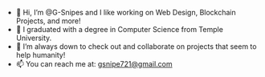 - 👋 Hi, I’m @G-Snipes and I like working on Web Design, Blockchain Projects, and more!
- 🌱 I graduated with a degree in Computer Science from Temple University. 
- 💞️ I’m always down to check out and collaborate on projects that seem to help humanity! 
- 📫 You can reach me at: gsnipe721@gmail.com

<!---
G-Snipes/G-Snipes is a ✨ special ✨ repository because its `README.md` (this file) appears on your GitHub profile.
You can click the Preview link to take a look at your changes.
--->

